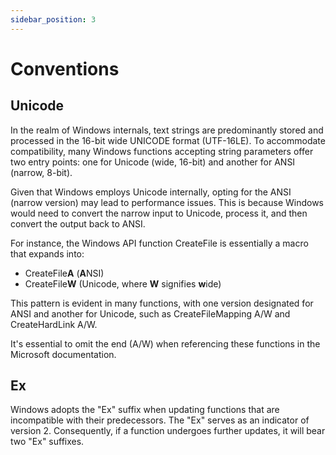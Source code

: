 ```yaml
---
sidebar_position: 3
---
```


# Conventions

## Unicode

In the realm of Windows internals, text strings are predominantly stored and processed in the 16-bit wide UNICODE format (UTF-16LE). To accommodate compatibility, many Windows functions accepting string parameters offer two entry points: one for Unicode (wide, 16-bit) and another for ANSI (narrow, 8-bit).

Given that Windows employs Unicode internally, opting for the ANSI (narrow version) may lead to performance issues. This is because Windows would need to convert the narrow input to Unicode, process it, and then convert the output back to ANSI.

For instance, the Windows API function CreateFile is essentially a macro that expands into:

- CreateFile**A** (**A**NSI)
- CreateFile**W** (Unicode, where **W** signifies **w**ide)

This pattern is evident in many functions, with one version designated for ANSI and another for Unicode, such as CreateFileMapping A/W and CreateHardLink A/W.

It's essential to omit the end (A/W) when referencing these functions in the Microsoft documentation.

## Ex

Windows adopts the "Ex" suffix when updating functions that are incompatible with their predecessors. The "Ex" serves as an indicator of version 2. Consequently, if a function undergoes further updates, it will bear two "Ex" suffixes.

